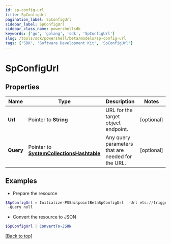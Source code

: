 ```yaml
---
id: sp-config-url
title: SpConfigUrl
pagination_label: SpConfigUrl
sidebar_label: SpConfigUrl
sidebar_class_name: powershellsdk
keywords: ['go', 'golang', 'sdk', 'SpConfigUrl'] 
slug: /tools/sdk/powershell/beta/models/sp-config-url
tags: ['SDK', 'Software Development Kit', 'SpConfigUrl']
---
```



# SpConfigUrl

## Properties

Name | Type | Description | Notes
------------ | ------------- | ------------- | -------------
**Url** |  Pointer to **String** | URL for the target object endpoint. | [optional] 
**Query** |  Pointer to [**SystemCollectionsHashtable**](system-collections-hashtable) | Any query parameters that are needed for the URL. | [optional] 

## Examples

- Prepare the resource
```powershell
$SpConfigUrl = Initialize-PSSailpointBetaSpConfigUrl  -Url ets://trigger-subscriptions/$id `
 -Query null
```

- Convert the resource to JSON
```powershell
$SpConfigUrl | ConvertTo-JSON
```


[[Back to top]](#) 

